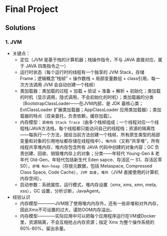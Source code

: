 # Final Project

## Solutions

### 1. JVM
* 关键点：
    * 定位（JVM 是基于栈的计算机器；栈操作指令，不与 JAVA 直接对应，属于 JAVA 四类指令之一）
    * 运行时状态（每个运行时的线程有一个独享的 JVM Stack，存储 Frame；逻辑概念“栈帧” = 操作数栈 + 局部变量数组 + class引用，每一次方法调用 JVM 会自动创建一个栈帧）
    * 类加载器：类加载的过程 = 加载 + 验证 + 准备 + 解析 + 初始化；类加载的时机（显示调用，隐式调用，不会初始化的时机）；类加载器的分类（BootstrapClassLoader——在JVM内部，是 JDK 最核心类；ExtClassLoader 扩展类加载器；AppClassLoader 应用类加载器）；类加载器的特点（双亲委托，负责依赖，缓存加载）。
    * 内存模型：`调用栈 Stack Trace`（由多个栈帧组成；一个线程对应一个线程栈/JAVA方法栈，每个线程都只能访问自己的线程栈；资源的隔离性——每执行一个方法，就给当前方法创建一个栈帧，所有原生类型的局部变量和对象的引用地址都存储在线程栈中），`堆内存`（又称“共享堆”，所有线程共享堆内存，堆内存包含所有 JAVA 代码中创建的对象内容；GC 负责创建、回收、销毁堆内存上的对象；分类——年轻代 Young-Gen & 老年代 Old-Gen，年轻代包括新生代 Eden sapce、存活区一 S1、存活区零 S0），`非堆 Non-heap`（存放元数据，包括 Metaspace, Compressed Class Space, Code Cache），`JVM 自身`，`堆外`（JVM 直接使用的计算机内存空间）。
    * 启动参数：系统属性，运行模式，堆内存设置（xmx, xms, xmn, meta, xss），GC 设置，分析诊断，JavaAgent。
* 经验认识
    * 内存模型————JVM除了使用堆内内存外，还有一些非堆和对外内存，因此Xmx不可设置的过大，谨防OOM内存溢出。
    * 内存模型————实际应用中可以把每个应用程序运行在VM或Docker里，资源隔离，不会互相抢占内存资源；指定 Xmx 为整个操作系统的 60%-80%，留出余量。

